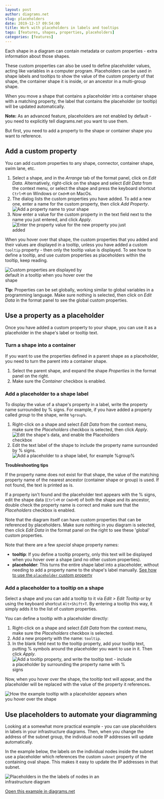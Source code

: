 ```yaml
---
layout: post
author: diagrams.net
slug: placeholders
date: 2019-12-17 09:54:00
title: Work with placeholders in labels and tooltips
tags: [features, shapes, properties, placeholders]
categories: [features]
---
```


Each shape in a diagram can contain metadata or custom properties - extra information about those shapes.

These custom properties can also be used to define placeholder values, acting like variables in a computer program. Placeholders can be used in shape labels and tooltips to show the value of the custom property of that shape, the container shape it is inside, or an ancestor in a multi-group shape.

When you move a shape that contains a placeholder into a container shape with a matching property, the label that contains the placeholder (or tooltip) will be updated automatically.

**Note:** As an advanced feature, placeholders are not enabled by default - you need to explicitly tell diagrams.net you want to use them.

But first, you need to add a property to the shape or container shape you want to reference.

## Add a custom property

You can add custom properties to any shape, connector, container shape, swim lane, etc.

1. Select a shape, and in the _Arrange_ tab of the format panel, click on _Edit Data_. Alternatively, right-click on the shape and select _Edit Data_ from the context menu, or select the shape and press the keyboard shortcut ``Ctrl+M`` on Windows or ``Cmd+M`` on MacOs.
2. The dialog lists the custom properties you have added. To add a new one, enter a name for the custom property, then click _Add Property_.
<br /><img src="/assets/img/blog/add-property-to-shape-1.png" style="width=100%;max-width:400px;height:auto;" alt="Add a property name to your shape">
3. Now enter a value for the custom property in the text field next to the name you just entered, and click _Apply_.
<br /><img src="/assets/img/blog/add-property-to-shape-2.png" style="width=100%;max-width:400px;height:auto;" alt="Enter the property value for the new property you just added">

When you hover over that shape, the custom properties that you added and their values are displayed in a tooltip, unless you have added a custom ``tooltip`` property - then only the tooltip value is displayed. To see how to define a tooltip, and use custom properties as placeholders within the tooltip, keep reading.

<img src="/assets/img/blog/custom-properties-hover.png" style="width=100%;max-width:300px;height:auto;" alt="Custom properties are displayed by default in a tooltip when you hover over the shape">

**Tip:** Properties can be set globally, working similar to global variables in a programming language. Make sure nothing is selected, then click on _Edit Data_ in the format panel to see the global custom properties.

## Use a property as a placeholder

Once you have added a custom property to your shape, you can use it as a placeholder in the shape's label or tooltip text.

### Turn a shape into a container

If you want to use the properties defined in a parent shape as a placeholder, you need to turn the parent into a container shape.

1. Select the parent shape, and expand the shape _Properties_ in the format panel on the right.
2. Make sure the _Container_ checkbox is enabled.

### Add a placeholder to a shape label

To display the value of a shape's property in a label, write the property name surrounded by % signs. For example, if you have added a property called _group_ to the shape, write ``%group%``.

1. Right-click on a shape and select _Edit Data_ from the context menu, make sure the _Placeholders_ checkbox is selected, then click _Apply_.
<br /><img src="/assets/img/blog/use-placeholders-example.png" style="width=100%;max-width:400px;height:auto;" alt="Edit the shape's data, and enable the Placeholders checkbox">
2. Edit the text label of the shape to include the property name surrounded by % signs.
<br /><img src="/assets/img/blog/placeholder-example-label.png" style="max-width:100%;height:auto;" alt="Add a placeholder to a shape label, for example %group%">

**Troubleshooting tips**

If the property name does not exist for that shape, the value of the matching property name of the nearest ancestor (container shape or group) is used. If not found, the text is printed as is.

If a property isn't found and the placeholder text appears with the % signs, edit the shape data (``Ctrl+M`` or ``Cmd+M``) of both the shape and its ancestor, double check the property name is correct and make sure that the _Placeholders_ checkbox is enabled.

Note that the diagram itself can have custom properties that can be referenced by placeholders. Make sure nothing in you diagram is selected, then click _Edit Data_ in the format panel on the right to see these 'global' custom properties.

Note that there are a few _special_ shape property names:
- **tooltip**: If you define a tooltip property, only this text will be displayed when you hover over a shape (and no other custom properties).
- **placeholder**: This turns the entire shape label into a placeholder, without needing to add a property name to the shape's label manually. [See how to use the ``placeholder`` custom property](/blog/placeholder-scope.html)

### Add a placeholder to a tooltip on a shape

Select a shape and you can add a tooltip to it via _Edit > Edit Tooltip_ or by using the keyboard shortcut ``Alt+Shift+T``. By entering a tooltip this way, it simply adds it to the list of custom properties.

You can define a tooltip with a placeholder directly:
1. Right-click on a shape and select _Edit Data_ from the context menu, make sure the _Placeholders_ checkbox is selected.
2. Add a new property with the name: ``tooltip``.
3. In the blank field next to the tooltip property, add your tooltip text, putting % symbols around the placeholder you want to use in it. Then click _Apply_.
<br /><img src="/assets/img/blog/placeholder-tooltip-value.png" style="width=100%;max-width:400px;height:auto;" alt="Add a tooltip property, and write the tooltip text - include a placeholder by surrounding the property name with % signs">

Now, when you hover over the shape, the tooltip text will appear, and the placeholder will be replaced with the value of the property it references.

<img src="/assets/img/blog/placeholder-tooltip-hover.png" style="width=100%;max-width:400px;height:auto;" alt="How the example tooltip with a placeholder appears when you hover over the shape">

## Use placeholders to automate your diagramming

Looking at a somewhat more practical example - you can use placeholders in labels in your infrastructure diagrams. Then, when you change the address of the subnet group, the individual node IP addresses will update automatically.

In the example below, the labels on the individual nodes inside the subnet use a placeholder which references the custom ``subnet`` property of the containing oval shape. This makes it easy to update the IP addresses in that subnet.

<img src="/assets/img/blog/placeholder-subnet-example.gif" style="width=100%;max-width:400px;height:auto;" alt="Placeholders in the the labels of nodes in an infrastructure diagram">

[Open this example in diagrams.net](https://app.diagrams.net/#R7Zlbb%2BI4FMc%2FDY9FiZ2E8Mh15mFmVIlKu%2FtUGXCCt0mMjCl0Pv0eE%2BfiXIBQGM2utlKr%2BG%2F72PH5HefY7eFJfPwiyHbzna9p1EPW%2BtjD0x5CA%2BTAXyV8pIJte36qhIKttVYIC%2FaTatHS6p6t6c5oKDmPJNua4oonCV1JQyNC8IPZLOCRHlXb35KQGi2UsFiRqK7%2BwdZyk6o%2B8gr9K2XhRubvN0xrlmT1Fgq%2BT%2FR4PYSD009aHZPMlp7IbkPW%2FFCS8KyHJ4JzmT7FxwmN1Npmy4YDHFDXtwLPXSMbD59SQ%2FNrm%2BdvJmgirzHJl3%2BrFUZWRJbg5VOPxX6ZUNC8CEyMlwKeQvXUQ%2B5OV7n9ox4pIiu6AQdQYTpFt0ylIeoDI31dlTMSrGzPg4rAwxjT5VOxRPmb7uRH5jUQABAojA8bJuliCyNDzQEYBW0jYzV9Gx53UvC33LNgcRywKJrwiIuTJTy35ng%2BVzpPpMbTdvOeWcuEJ2o0oFASllChzb9TIRnANIpYmIAmuRp%2FB9NhSTjmUvIYVKvQXlSDqZONp9%2FI1uXSvAazkTdTHbnqKFV4OdZp4S86VS%2Btmhs9lhyhV%2FML5TGV4gOaZLVYM6qDeKCLhyIgHEtjvykFA87YJtrfYW66oAoetAezouasGeMaCNnbkGhPs0hDFRrWENK6yIXc8JAnJJoV6vgUp3StfVHigybrkdpFCheDMmdqtqnbDArAL9YIT0e4mawSQaju0bwnPTL5p7Lfd3Xpr6KUwPLpSsvJhEr9MxUM1vlEoaVNVLU6J80hBgvJ92JFW9q4eksmIqRtdnDaRnnhLG2CRkSyd3PjbULn1BXcQj5KDbacJXJXsvyshAJiZLkGxLbvmPtlt%2FbwkM6ggDh%2FlSauL4N8C7edSb2Fx3bGzbAps9lA5jmqGwBtJPlO1DpXUOs%2BhNoaZk%2BeQRnCQ9NCOkfdqcCvK%2F1%2BBeah1Q1%2Bs31X%2BJsyByNDQBcyhNagwWfTABafsrtymGhpyuIQJhmxJfxdQbLwSoRUjzze7qUaHs2%2F84RJLl5f%2BIGKVxv5R%2Fjtb5NQx8qcxCxSC%2FSVRu9Ufec7BBXRGcEKSFZ4X85EZtO5W2QipcygmmQsdV7RnKKcXDDOk9PGWi7AA001z3zHJOPGxLPhv1UapLnO9RHbIR9xBgadfj0fsW23no8MKrHVPR25CDK%2BFWTngSB%2FI1twxv8E%2Fz4EO%2B4lgDOpzK%2F%2FC9Jpt5ZO%2F6DywMUbiIsDk6tN02EPfRbXJB0ETkBQSMep8NqIQkfkSlSfh%2BjC4SuPgYfsbp4JB2SeV9HhoM50XNzOsjuCztuZ98jvMpywA0Fi%2BlhC2nzejZy7b0e1bbd183wEnMi3DTizT%2BpvsHMNajvXC93Jf%2F2h6pZjU9Mh7H6nJ%2B%2BOpyeNldW3HFuj9MkDVfXokt8k3%2FlEhZEZCXc9UhW9s%2BnwINhR2avGyyfvHPyz4ZFdau7F%2B4lH%2B%2BLdaQX%2BS%2BHTFW4zNLqHVik4PN837ygGHrr%2B1qHtTvVs3AzvHzfYNW9mz964tnDs%2BudNtMTLPfAb1rbsCU%2FUh00QOHj%2FNxLNNkqbE4W2tOJ6BK%2F%2Flrt2BZ6Ge%2F2mj7mLb%2FmYF%2F%2FJSskp%2Fl2IZ%2F8A)
